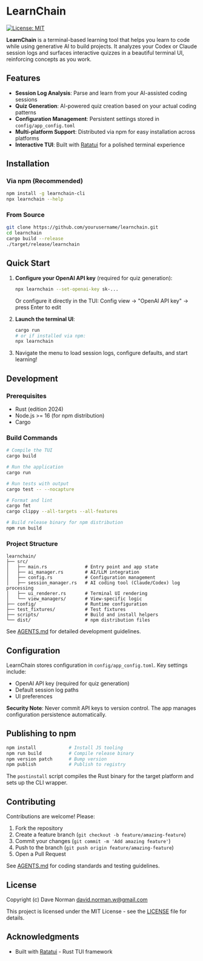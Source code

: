 # LearnChain

[![License: MIT](https://img.shields.io/badge/License-MIT-yellow.svg)](https://opensource.org/licenses/MIT)

**LearnChain** is a terminal-based learning tool that helps you learn to code while using generative AI to build projects. It analyzes your Codex or Claude session logs and surfaces interactive quizzes in a beautiful terminal UI, reinforcing concepts as you work.

## Features

- **Session Log Analysis**: Parse and learn from your AI-assisted coding sessions
- **Quiz Generation**: AI-powered quiz creation based on your actual coding patterns
- **Configuration Management**: Persistent settings stored in `config/app_config.toml`
- **Multi-platform Support**: Distributed via npm for easy installation across platforms
- **Interactive TUI**: Built with [Ratatui](https://ratatui.rs) for a polished terminal experience

## Installation

### Via npm (Recommended)

```bash
npm install -g learnchain-cli
npx learnchain --help
```

### From Source

```bash
git clone https://github.com/yourusername/learnchain.git
cd learnchain
cargo build --release
./target/release/learnchain
```

## Quick Start

1. **Configure your OpenAI API key** (required for quiz generation):
   ```bash
   npx learnchain --set-openai-key sk-...
   ```

   Or configure it directly in the TUI: Config view → "OpenAI API key" → press Enter to edit

2. **Launch the terminal UI**:
   ```bash
   cargo run
   # or if installed via npm:
   npx learnchain
   ```

3. Navigate the menu to load session logs, configure defaults, and start learning!

## Development

### Prerequisites

- Rust (edition 2024)
- Node.js >= 16 (for npm distribution)
- Cargo

### Build Commands

```bash
# Compile the TUI
cargo build

# Run the application
cargo run

# Run tests with output
cargo test -- --nocapture

# Format and lint
cargo fmt
cargo clippy --all-targets --all-features

# Build release binary for npm distribution
npm run build
```

### Project Structure

```
learnchain/
├── src/
│   ├── main.rs              # Entry point and app state
│   ├── ai_manager.rs        # AI/LLM integration
│   ├── config.rs            # Configuration management
│   ├── session_manager.rs   # AI coding tool (Claude/Codex) log processing
│   ├── ui_renderer.rs       # Terminal UI rendering
│   └── view_managers/       # View-specific logic
├── config/                  # Runtime configuration
├── test_fixtures/           # Test fixtures
├── scripts/                 # Build and install helpers
└── dist/                    # npm distribution files
```

See [AGENTS.md](AGENTS.md) for detailed development guidelines.

## Configuration

LearnChain stores configuration in `config/app_config.toml`. Key settings include:

- OpenAI API key (required for quiz generation)
- Default session log paths
- UI preferences

**Security Note**: Never commit API keys to version control. The app manages configuration persistence automatically.

## Publishing to npm

```bash
npm install            # Install JS tooling
npm run build          # Compile release binary
npm version patch      # Bump version
npm publish            # Publish to registry
```

The `postinstall` script compiles the Rust binary for the target platform and sets up the CLI wrapper.

## Contributing

Contributions are welcome! Please:

1. Fork the repository
2. Create a feature branch (`git checkout -b feature/amazing-feature`)
3. Commit your changes (`git commit -m 'Add amazing feature'`)
4. Push to the branch (`git push origin feature/amazing-feature`)
5. Open a Pull Request

See [AGENTS.md](AGENTS.md) for coding standards and testing guidelines.

## License

Copyright (c) Dave Norman <david.norman.w@gmail.com>

This project is licensed under the MIT License - see the [LICENSE](LICENSE) file for details.

## Acknowledgments

- Built with [Ratatui](https://ratatui.rs) - Rust TUI framework